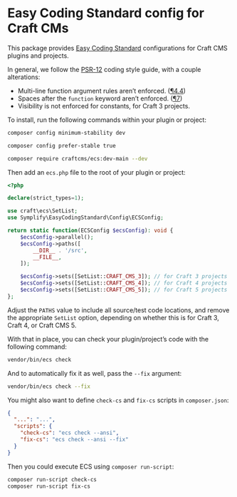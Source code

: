 # Easy Coding Standard config for Craft CMs

This package provides [Easy Coding Standard](https://github.com/symplify/easy-coding-standard) configurations for Craft CMS plugins and projects.

In general, we follow the [PSR-12](https://www.php-fig.org/psr/psr-12/) coding style guide, with a couple alterations:

- Multi-line function argument rules aren’t enforced. ([¶4.4](https://www.php-fig.org/psr/psr-12/#44-methods-and-functions))
- Spaces after the `function` keyword aren’t enforced. ([¶7](https://www.php-fig.org/psr/psr-12/#7-closures))
- Visibility is not enforced for constants, for Craft 3 projects.

To install, run the following commands within your plugin or project:

```sh
composer config minimum-stability dev
```

```sh
composer config prefer-stable true
```

```sh
composer require craftcms/ecs:dev-main --dev
```

Then add an `ecs.php` file to the root of your plugin or project:

```php
<?php

declare(strict_types=1);

use craft\ecs\SetList;
use Symplify\EasyCodingStandard\Config\ECSConfig;

return static function(ECSConfig $ecsConfig): void {
    $ecsConfig->parallel();
    $ecsConfig->paths([
        __DIR__ . '/src',
        __FILE__,
    ]);

    $ecsConfig->sets([SetList::CRAFT_CMS_3]); // for Craft 3 projects
    $ecsConfig->sets([SetList::CRAFT_CMS_4]); // for Craft 4 projects
    $ecsConfig->sets([SetList::CRAFT_CMS_5]); // for Craft 5 projects
};
```

Adjust the `PATHS` value to include all source/test code locations, and remove the appropriate `SetList` option,
depending on whether this is for Craft 3, Craft 4, or Craft CMS 5.

With that in place, you can check your plugin/project’s code with the following command:

```sh
vendor/bin/ecs check
```

And to automatically fix it as well, pass the `--fix` argument:

```sh
vendor/bin/ecs check --fix
```

You might also want to define `check-cs` and `fix-cs` scripts in `composer.json`:

```json
{
  "...": "...",
  "scripts": {
    "check-cs": "ecs check --ansi",
    "fix-cs": "ecs check --ansi --fix"
  }
}
```

Then you could execute ECS using `composer run-script`:

```sh
composer run-script check-cs
composer run-script fix-cs
```
